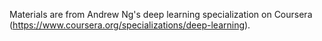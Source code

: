 
Materials are from Andrew Ng's deep learning specialization on Coursera (https://www.coursera.org/specializations/deep-learning).
